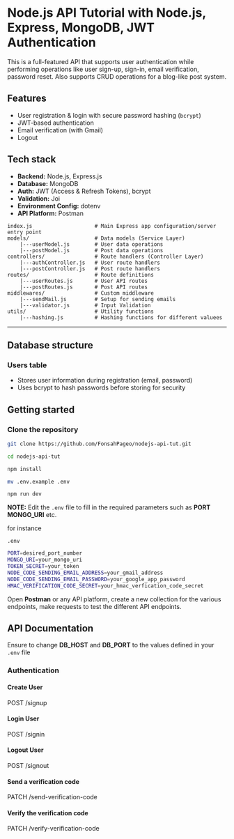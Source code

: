 # **Node.js** API Tutorial with Node.js, Express, MongoDB, JWT Authentication

This is a full-featured API that supports user authentication while performing operations like user sign-up, sign-in, email verification, password reset. Also supports CRUD operations for a blog-like post system.

## Features

- User registration & login with secure password hashing (`bcrypt`)
- JWT-based authentication 
- Email verification (with Gmail)
- Logout

## Tech stack

- **Backend:** Node.js, Express.js
- **Database:** MongoDB
- **Auth:** JWT (Access & Refresh Tokens), bcrypt
- **Validation:** Joi
- **Environment Config:** dotenv
- **API Platform:** Postman

```
index.js                    # Main Express app configuration/server entry point
models/                     # Data models (Service Layer)
    |---userModel.js        # User data operations
    |---postModel.js        # Post data operations
controllers/                # Route handlers (Controller Layer)
    |---authController.js   # User route handlers
    |---postController.js   # Post route handlers
routes/                     # Route definitions
    |---userRoutes.js       # User API routes
    |---postRoutes.js       # Post API routes
middlewares/                # Custom middleware
    |---sendMail.js         # Setup for sending emails
    |---validator.js        # Input Validation
utils/                      # Utility functions
    |---hashing.js          # Hashing functions for different valuees
```
---

## Database structure

### Users table

- Stores user information during registration (email, password)
- Uses bcrypt to hash passwords before storing for security

## Getting started

### Clone the repository 

```bash
git clone https://github.com/FonsahPageo/nodejs-api-tut.git

cd nodejs-api-tut

npm install

mv .env.example .env

npm run dev
```

**NOTE:** Edit the `.env` file to fill in the required parameters such as **PORT** **MONGO_URI** etc.

for instance

`.env`
```bash
PORT=desired_port_number
MONGO_URI=your_mongo_uri
TOKEN_SECRET=your_token
NODE_CODE_SENDING_EMAIL_ADDRESS=your_gmail_address
NODE_CODE_SENDING_EMAIL_PASSWORD=your_google_app_password
HMAC_VERIFICATION_CODE_SECRET=your_hmac_verfication_code_secret
```

Open **Postman** or any API platform, create a new collection for the various endpoints, make requests to test the different API endpoints.

## API Documentation

Ensure to change **DB_HOST** and **DB_PORT** to the values defined in your `.env` file

### Authentication

#### Create User
POST /signup

#### Login User
POST /signin

#### Logout User
POST /signout

#### Send a verification code
PATCH /send-verification-code

#### Verify the verification code

PATCH /verify-verification-code

